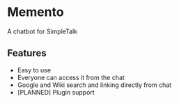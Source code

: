Memento
=======
A chatbot for SimpleTalk

Features
--------
- Easy to use
- Everyone can access it from the chat
- Google and Wiki search and linking directly from chat
- [PLANNED] Plugin support